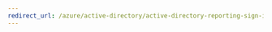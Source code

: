 ```yaml
---
redirect_url: /azure/active-directory/active-directory-reporting-sign-ins-from-multiple-geographies
---
```

